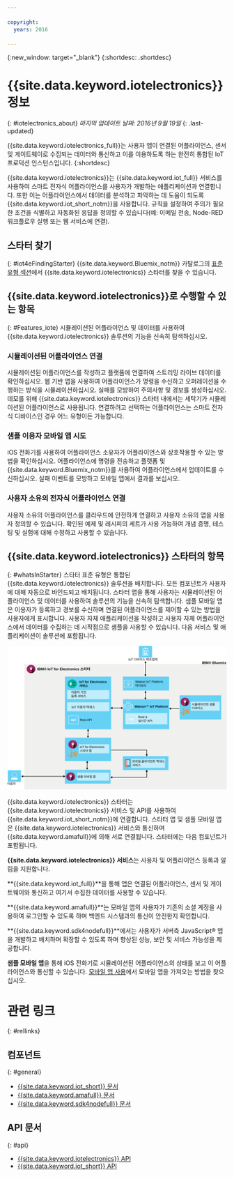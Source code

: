 ```yaml
---

copyright:
  years: 2016

---
```


{:new_window: target="\_blank"}
{:shortdesc: .shortdesc}

# {{site.data.keyword.iotelectronics}} 정보
{: #iotelectronics_about}
*마지막 업데이트 날짜: 2016년 9월 19일*
{: .last-updated}

{{site.data.keyword.iotelectronics_full}}는 사용자 앱이 연결된 어플라이언스, 센서 및 게이트웨이로 수집되는 데이터와 통신하고 이를 이용하도록 하는 완전히 통합된 IoT 프로덕션 인스턴스입니다.
{:shortdesc}

{{site.data.keyword.iotelectronics}}는 {{site.data.keyword.iot_full}} 서비스를 사용하여 스마트 전자식 어플라이언스를 사용자가 개발하는 애플리케이션과 연결합니다. 또한 이는 어플라이언스에서 데이터를 분석하고 파악하는 데 도움이 되도록 {{site.data.keyword.iot_short_notm}}을 사용합니다. 규칙을 설정하여 주의가 필요한 조건을 식별하고 자동화된 응답을 정의할 수 있습니다(예: 이메일 전송, Node-RED 워크플로우 실행 또는 웹 서비스에 연결).  

## 스타터 찾기
{: #iot4eFindingStarter}
{{site.data.keyword.Bluemix_notm}} 카탈로그의 [표준 유형 섹션](https://console.{DomainName}/catalog/starters/iot-for-electronics-starter/)에서 {{site.data.keyword.iotelectronics}} 스타터를 찾을 수 있습니다.  

## {{site.data.keyword.iotelectronics}}로 수행할 수 있는 항목
{: #Features_iote}
시뮬레이션된 어플라이언스 및 데이터를 사용하여 {{site.data.keyword.iotelectronics}} 솔루션의 기능을 신속히 탐색하십시오.

### 시뮬레이션된 어플라이언스 연결
시뮬레이션된 어플라이언스를 작성하고 플랫폼에 연결하여 스트리밍 라이브 데이터를 확인하십시오. 웹 기반 앱을 사용하여 어플라이언스가 명령을 수신하고 오퍼레이션을 수행하는 방식을 시뮬레이션하십시오. 실패를 모방하여 주의사항 및 경보를 생성하십시오.데모를 위해 {{site.data.keyword.iotelectronics}} 스타터 내에서는 세탁기가 시뮬레이션된 어플라이언스로 사용됩니다. 연결하려고 선택하는 어플라이언스는 스마트 전자식 디바이스인 경우 어느 유형이든 가능합니다.   

### 샘플 이용자 모바일 앱 시도
iOS 전화기를 사용하여 어플라이언스 소유자가 어플라이언스와 상호작용할 수 있는 방법을 확인하십시오. 어플라이언스에 명령을 전송하고 플랫폼 및 {{site.data.keyword.Bluemix_notm}}를 사용하여 어플라이언스에서 업데이트를 수신하십시오. 실패 이벤트를 모방하고 모바일 앱에서 결과를 보십시오.

### 사용자 소유의 전자식 어플라이언스 연결
사용자 소유의 어플라이언스를 클라우드에 안전하게 연결하고 사용자 소유의 앱을 사용자 정의할 수 있습니다. 확인된 예제 및 레시피의 세트가 사용 가능하여 개념 증명, 테스팅 및 실험에 대해 수정하고 사용할 수 있습니다.

## {{site.data.keyword.iotelectronics}} 스타터의 항목
{: #whatsInStarter}
스타터 표준 유형은 통합된 {{site.data.keyword.iotelectronics}} 솔루션을 배치합니다. 모든 컴포넌트가 사용자에 대해 자동으로 바인드되고 배치됩니다. 스타터 앱을 통해 사용자는 시뮬레이션된 어플라이언스 및 데이터를 사용하여 솔루션의 기능을 신속히 탐색합니다. 샘플 모바일 앱은 이용자가 등록하고 경보를 수신하며 연결된 어플라이언스를 제어할 수 있는 방법을 사용자에게 표시합니다. 사용자 자체 애플리케이션을 작성하고 사용자 자체 어플라이언스에서 데이터를 수집하는 데 시작점으로 샘플을 사용할 수 있습니다. 다음 서비스 및 애플리케이션이 솔루션에 포함됩니다.

![{{site.data.keyword.iotelectronics}} 아키텍처. 이 다이어그램에 대해서는 이 주제의 본문에 설명되어 있습니다.](images/IoT4E_architecture.svg "{{site.data.keyword.iotelectronics}} 아키텍처")

{{site.data.keyword.iotelectronics}} 스타터는 {{site.data.keyword.iotelectronics}} 서비스 및 API를 사용하여 {{site.data.keyword.iot_short_notm}}에 연결합니다. 스타터 앱 및 샘플 모바일 앱은 {{site.data.keyword.iotelectronics}} 서비스와 통신하며 {{site.data.keyword.amafull}}에 의해 서로 연결됩니다. 스타터에는 다음 컴포넌트가 포함됩니다. 

**{{site.data.keyword.iotelectronics}} 서비스**는 사용자 및 어플라이언스 등록과 알림을 지원합니다. 

**{{site.data.keyword.iot_full}}**을 통해 앱은 연결된 어플라이언스, 센서 및 게이트웨이와 통신하고 여기서 수집한 데이터를 사용할 수 있습니다. 

<!-- **{{site.data.keyword.iotrtinsights_full}}** enables you to enrich and monitor data from your appliances, visualize what's happening now, and respond to emerging conditions by using automated actions. -->

**{{site.data.keyword.amafull}}**는 모바일 앱의 사용자가 기존의 소셜 계정을 사용하여 로그인할 수 있도록 하며 백엔드 시스템과의 통신이 안전한지 확인합니다.

**{{site.data.keyword.sdk4nodefull}}**에서는 사용자가 서버측 JavaScript&reg; 앱을 개발하고 배치하며 확장할 수 있도록 하며 향상된 성능, 보안 및 서비스 가능성을 제공합니다.

**샘플 모바일 앱**을 통해 iOS 전화기로 시뮬레이션된 어플라이언스의 상태를 보고 이 어플라이언스와 통신할 수 있습니다. [모바일 앱 사용](iotelectronics_config_mobile.html)에서 모바일 앱을 가져오는 방법을 찾으십시오.

# 관련 링크
{: #rellinks}
## 컴포넌트
{: #general}
* [{{site.data.keyword.iot_short}} 문서](https://new-console.ng.bluemix.net/docs/services/IoT/index.html#gettingstartedtemplate)
* [{{site.data.keyword.amafull}} 문서](https://new-console.ng.bluemix.net/docs/services/mobileaccess/index.html)
* [{{site.data.keyword.sdk4nodefull}} 문서](https://new-console.ng.bluemix.net/docs/runtimes/nodejs/index.html#nodejs_runtime)


## API 문서
{: #api}
*  [{{site.data.keyword.iotelectronics}} API](http://ibmiotforelectronics.mybluemix.net/public/iot4eregistrationapi.html)  
*  [{{site.data.keyword.iot_short}} API](https://developer.ibm.com/iotfoundation/recipes/api-documentation/)
